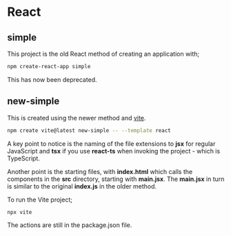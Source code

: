 # React

## simple

This project is the old React method of creating an application with;

```sh
npm create-react-app simple
```

This has now been deprecated.

## new-simple

This is created using the newer method and [vite](https://vite.dev/guide/).

```sh
npm create vite@latest new-simple -- --template react
```

A key point to notice is the naming of the file extensions to **jsx** for regular JavaScript and **tsx** if you use **react-ts** when invoking the project - which is TypeScript.

Another point is the starting files, with **index.html** which calls the components in the **src** directory, starting with **main.jsx**.  The **main.jsx** in turn is similar to the original **index.js** in the older method.

To run the Vite project;

```
npx vite
```

The actions are still in the package.json file.